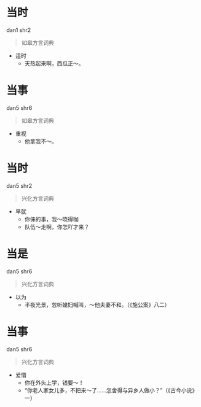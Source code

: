 # 当时
dan1 shr2
> 如皋方言词典
- 适时
  - 天热起来啊，西瓜正～。

# 当事
dan5 shr6
> 如皋方言词典
- 重视
  - 他拿我不～。

# 当时
dan5 shr2
> 兴化方言词典
- 早就
  - 你俫的事，我～晓得咖
  - 队伍～走啊，你怎吖才来？

# 当是
dan5 shr6
> 兴化方言词典
- 以为
  - 半夜光景，忽听媳妇喊叫，～他夫妻不和。（《施公案》八二）

# 当事
dan5 shr6
> 兴化方言词典
- 爱惜
  - 你在外头上学，钱要～！
  - “你老人家女儿多，不把来～了……怎舍得与异乡人做小？”（《古今小说》一）
